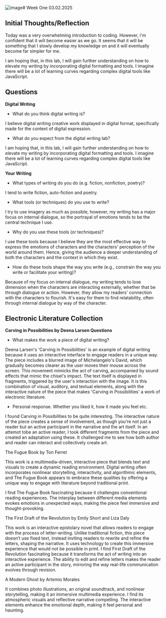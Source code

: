 ![image](https://github.com/user-attachments/assets/ad917e32-0c3b-4f05-86e8-c45b8ba85a8e)# Week One 
03.02.2025
## Initial Thoughts/Reflection
<p> Today was a very overwhelming introduction to coding. However, i'm confident that it will become easier as we go. It seems that it will be something that I slowly develop my knowledge on and it will eventually become far simpler for me. </p>
<p> I am hoping that, in this lab, I will gain further understanding on how to elevate my writing by incorporating digital formatting and tools. I imagine there will be a lot of learning curves regarding complex digital tools like JavaScript.</p>

## Questions
**Digital Writing**
- What do you think digital writing is?

I believe digital writing creative work displayed in digital format, specifically made for the context of digital expression.
- What do you expect from the digital writing lab?

I am hoping that, in this lab, I will gain further understanding on how to elevate my writing by incorporating digital formatting and tools. I imagine there will be a lot of learning curves regarding complex digital tools like JavaScript.

**Your Writing**
- What types of writing do you do (e.g. fiction, nonfiction, poetry)?

I tend to write fiction, auto-fiction and poetry.
- What tools (or techniques) do you use to write?

I try to use imagery as much as possible, however, my writing has a major focus on internal dialogue, so the portrayal of emotions tends to be the central technique I use.
- Why do you use these tools (or techniques)?

I use these tools because I believe they are the most effective way to express the emotions of characters and the characters' perception of the world around them. Hence, giving the audience a deeper understanding of both the characters and the context in which they exist.
- How do these tools shape the way you write (e.g., constrain the way you write or facilitate your writing)?

Because of my focus on internal dialogue, my writing tends to lose dimension when the characters are interacting externally, whether that be through dialogue or action. However, they allow my readers' connection with the characters to flourish. It's easy for them to find relatability, often through internal dialogue by way of the character.

## Electronic Literature Collection
**Carving in Possibilities by Deena Larsen Questions**
- What makes the work a piece of digital writing?

Deena Larsen's 'Carving in Possibilities' is an example of digital writing because it uses an interactive interface to engage readers in a unique way. The piece includes a blurred image of Michelangelo's David, which gradually becomes clearer as the user moves their mouse across the screen. This movement mimicks the act of carving, accompanied by sound effects that mimic the chisel's impact. The text itself is displayed in fragments, triggered by the user's interaction with the image.
It is this combination of visual, auditory, and textual elements, along with the interactive nature of the piece that makes 'Carving in Possibilities' a work of electronic literature.

-  Personal response. Whether you liked it, how it made you feel etc.

I found Carving in Possibilities to be quite interesting. The interactive nature of the piece creates a sense of involvement, as though you're not just a reader but an active participant in the narrative and the art itself. In an attemot tobe an active reader, I took different fragments from the piece and created an adaptation using these. It challenged me to see how both author and reader can interact and collectively create art. 

The Fugue Book by Ton Ferret

This work is a multimedia-driven, interactive piece that blends text and visuals to create a dynamic reading environment. Digital writing often incorporates nonlinear storytelling, interactivity, and algorithmic elements, and The Fugue Book appears to embrace these qualities by offering a unique way to engage with literature beyond traditional print. 

I find The Fugue Book fascinating because it challenges conventional reading experiences. The interplay between different media elements evokes emotions in unexpected ways, making the piece feel immersive and thought-provoking. 

The First Draft of the Revolution by Emily Short and Liza Daly

This work is an interactive epistolary novel that allows readers to engage with the process of letter-writing. Unlike traditional fiction, this piece doesn’t use fixed text, instead inviting readers to rewrite and refine the letters, shaping the narrative. It uses technology to create this immersive experience that would not be possible in print.
I find First Draft of the Revolution fascinating because it transforms the act of writing into an interactive experience. The ability to edit and refine letters makes the reader an active participant in the story, mirroring the way real-life communication evolves through revision.

A Modern Ghost by Artemio Morales

It combines photo illustrations, an original soundtrack, and nonlinear storytelling, making it an immersive multimedia experience. 
I find its atmospheric visuals and reflective narrative compelling. The interactive elements enhance the emotional depth, making it feel personal and haunting. 

